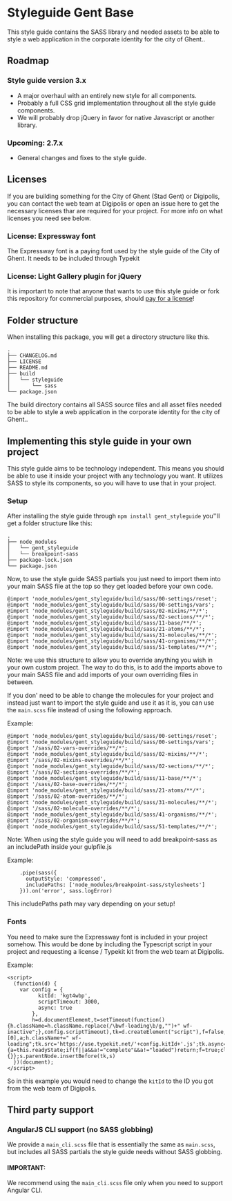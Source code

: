 # Styleguide Gent Base
This style guide contains the SASS library and needed assets to be able to style a web application in the corporate identity for the city of Ghent..

## Roadmap 
### Style guide version 3.x
* A major overhaul with an entirely new style for all components.
* Probably a full CSS grid implementation throughout all the style guide components. 
* We will probably drop jQuery in favor for native Javascript or another library.

### Upcoming: 2.7.x
* General changes and fixes to the style guide.

## Licenses 
If you are building something for the City of Ghent (Stad Gent) or Digipolis, you can contact the web team at Digipolis or open an issue here to get the necessary licenses thar are required for your project.
For more info on what licenses you need see below.

### License: Expressway font
The Expressway font is a paying font used by the style guide of the City of Ghent. It needs to be included through Typekit 

### License: Light Gallery plugin for jQuery
It is important to note that anyone that wants to use this style guide or fork this repository for commercial purposes, should [pay for a license](http://sachinchoolur.github.io/lightGallery/docs/license.html)!

## Folder structure
When installing this package, you will get a directory structure like this.
```
.
├── CHANGELOG.md
├── LICENSE
├── README.md
├── build
│   └── styleguide
│       └── sass
└── package.json
```
The build directory contains all SASS source files and all asset files needed to be able to style a web application in the corporate identity for the city of Ghent..

## Implementing this style guide in your own project
This style guide aims to be technology independent. This means you should be able to use it inside your project with any technology you want.
It utilizes SASS to style its components, so you will have to use that in your project.

### Setup
After installing the style guide through `npm install gent_styleguide` you''ll get a folder structure like this:

```
.
├── node_modules
│   └── gent_styleguide
│   └── breakpoint-sass
├── package-lock.json
└── package.json
```

Now, to use the style guide SASS partials you just need to import them into your main SASS file at the top so they get loaded before your own code.
```
@import 'node_modules/gent_styleguide/build/sass/00-settings/reset';
@import 'node_modules/gent_styleguide/build/sass/00-settings/vars';
@import 'node_modules/gent_styleguide/build/sass/02-mixins/**/*';
@import 'node_modules/gent_styleguide/build/sass/02-sections/**/*';
@import 'node_modules/gent_styleguide/build/sass/11-base/**/*';
@import 'node_modules/gent_styleguide/build/sass/21-atoms/**/*';
@import 'node_modules/gent_styleguide/build/sass/31-molecules/**/*';
@import 'node_modules/gent_styleguide/build/sass/41-organisms/**/*';
@import 'node_modules/gent_styleguide/build/sass/51-templates/**/*';
```

Note: we use this structure to allow you to override anything you wish in your own custom project.
The way to do this, is to add the imports above to your main SASS file and add imports of your own overriding files in between.

If you don' need to be able to change the molecules for your project and instead just want to import the style guide
and use it as it is, you can use the `main.scss` file instead of using the following approach.


Example:
```
@import 'node_modules/gent_styleguide/build/sass/00-settings/reset';
@import 'node_modules/gent_styleguide/build/sass/00-settings/vars';
@import '/sass/02-vars-overrides/**/*';
@import 'node_modules/gent_styleguide/build/sass/02-mixins/**/*';
@import '/sass/02-mixins-overrides/**/*';
@import 'node_modules/gent_styleguide/build/sass/02-sections/**/*';
@import '/sass/02-sections-overrides/**/*';
@import 'node_modules/gent_styleguide/build/sass/11-base/**/*';
@import '/sass/02-base-overrides/**/*';
@import 'node_modules/gent_styleguide/build/sass/21-atoms/**/*';
@import '/sass/02-atom-overrides/**/*';
@import 'node_modules/gent_styleguide/build/sass/31-molecules/**/*';
@import '/sass/02-molecule-overrides/**/*';
@import 'node_modules/gent_styleguide/build/sass/41-organisms/**/*';
@import '/sass/02-organism-overrides/**/*';
@import 'node_modules/gent_styleguide/build/sass/51-templates/**/*';
```

Note: When using the style guide you will need to add breakpoint-sass as an includePath inside your gulpfile.js

Example:
```
    .pipe(sass({
      outputStyle: 'compressed',
      includePaths: ['node_modules/breakpoint-sass/stylesheets']
    })).on('error', sass.logError)
```
This includePaths path may vary depending on your setup!

### Fonts
You need to make sure the Expressway font is included in your project somehow.
This would be done by including the Typescript script in your project and requesting a license / Typekit kit from the web team at Digipolis.

Example:
```
<script>
  (function(d) {
    var config = {
          kitId: 'kgt4wbp',
          scriptTimeout: 3000,
          async: true
        },
        h=d.documentElement,t=setTimeout(function(){h.className=h.className.replace(/\bwf-loading\b/g,"")+" wf-inactive";},config.scriptTimeout),tk=d.createElement("script"),f=false,s=d.getElementsByTagName("script")[0],a;h.className+=" wf-loading";tk.src='https://use.typekit.net/'+config.kitId+'.js';tk.async=true;tk.onload=tk.onreadystatechange=function(){a=this.readyState;if(f||a&&a!="complete"&&a!="loaded")return;f=true;clearTimeout(t);try{Typekit.load(config)}catch(e){}};s.parentNode.insertBefore(tk,s)
  })(document);
</script>
```
So in this example you would need to change the `kitId` to the ID you got from the web team of Digipolis.

## Third party support

### AngularJS CLI support (no SASS globbing)
We provide a `main_cli.scss` file that is essentially the same as `main.scss`, but includes all SASS partials 
the style guide needs without SASS globbing.

#### IMPORTANT:
We recommend using the `main_cli.scss` file only when you need to support Angular CLI.

